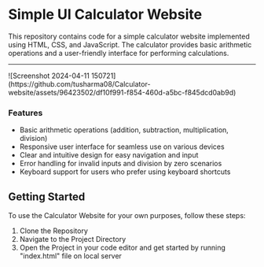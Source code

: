 # Simple UI Calculator Website

This repository contains code for a simple calculator website implemented using HTML, CSS, and JavaScript. The calculator provides basic arithmetic operations and a user-friendly interface for performing calculations.
<hr>
![Screenshot 2024-04-11 150721](https://github.com/tusharma08/Calculator-website/assets/96423502/df10f991-f854-460d-a5bc-f845dcd0ab9d)


### Features

- Basic arithmetic operations (addition, subtraction, multiplication, division)
- Responsive user interface for seamless use on various devices
- Clear and intuitive design for easy navigation and input
- Error handling for invalid inputs and division by zero scenarios
- Keyboard support for users who prefer using keyboard shortcuts

## Getting Started

To use the Calculator Website for your own purposes, follow these steps:

1. Clone the Repository
2. Navigate to the Project Directory
3. Open the Project in your code editor and get started by running "index.html" file on local server
